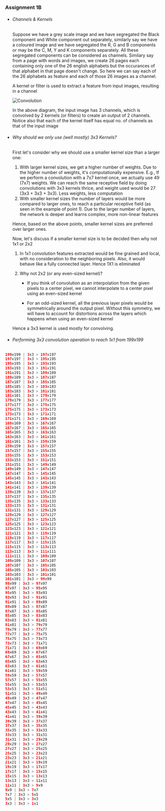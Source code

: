 ### Assignment 1B
- ###### Channels & Kernels

  Suppose we have a grey scale image and we have segregated the Black component and White component out separately, similarly say we have a coloured image and we have segregated the R, G and B components or may be the C, M, Y and K components separately. All these segregated components can be considered as channels. Similary say from a page with words and images, we create 26 pages each containing only one of the 26 english alphabets but the occurances of that alphabet in that page doesn't change. So here we can say each of the 26 alphabets as feature and each of those 26 images as a channel. 

  A kernel or filter is used to extract a feature from input images, resulting in a channel

  ![Convolution](https://indoml.files.wordpress.com/2018/03/convolution-with-multiple-filters2.png)

  In the above diagram, the input image has 3 channels, which is convolved by 2 kernels (or filters) to create an output of 2 channels. Notice also that each of the kernel itself has equal no. of channels as that of the input image

- ###### Why should we only use (well mostly) 3x3 Kernels?

  First let's consider why we should use a smaller kernel size than a larger one:

  1. With larger kernel sizes, we get a higher number of weights. Due to the higher number of weights, it's computationally expensive. E.g., If we perform a convolution with a 7x7 kernel once, we actually use 49 (7x7) weights. We can reach the same receptive field by doing convolutions with 3x3 kernels thrice, and weight used would be 27 (3x3 + 3x3 + 3x3). Less weights, less computation
  2. With smaller kernel sizes the number of layers would be more compared to larger ones, to reach a particular receptive field (as seen in the example of point 1). Due to the larger number of layers, the network is deeper and learns complex, more non-linear features

  Hence,  based on the above points, smaller kernel sizes are preferred over larger ones.

  Now, let's discuss if a smaller kernel size is to be decided then why not 1x1 or 2x2

  1. In 1x1 convolution features extracted would be fine grained and local, with no consideration to the neighboring pixels. Also, it would behave like a fully connected layer. Hence 1X1 is eliminated

  2. Why not 2x2 (or any even-sized kernel)? 

     - If you think of convolution as an interpolation from the given pixels to a center pixel, we cannot interpolate to a center pixel using an even-sized kernel

     - For an odd-sized kernel, all the previous layer pixels would be symmetrically around the output pixel. Without this symmetry, we will have to account for distortions across the layers which happens when using an even-sized kernel

  Hence a 3x3 kernel is used mostly for convolving.

- ###### Performing 3x3 convolution operation to reach 1x1 from 199x199

```java
199x199 | 3x3 > 197x197
197x197 | 3x3 > 195x195
195x195 | 3x3 > 193x193
193x193 | 3x3 > 191x191
191x191 | 3x3 > 189x189
189x189 | 3x3 > 187x187
187x187 | 3x3 > 185x185
185x185 | 3x3 > 183x183
183x183 | 3x3 > 181x181
181x181 | 3x3 > 179x179
179x179 | 3x3 > 177x177
177x177 | 3x3 > 175x175
175x175 | 3x3 > 173x173
173x173 | 3x3 > 171x171
171x171 | 3x3 > 169x169
169x169 | 3x3 > 167x167
167x167 | 3x3 > 165x165
165x165 | 3x3 > 163x163
163x163 | 3x3 > 161x161
161x161 | 3x3 > 159x159
159x159 | 3x3 > 157x157
157x157 | 3x3 > 155x155
155x155 | 3x3 > 153x153
153x153 | 3x3 > 151x151
151x151 | 3x3 > 149x149
149x149 | 3x3 > 147x147
147x147 | 3x3 > 145x145
145x145 | 3x3 > 143x143
143x143 | 3x3 > 141x141
141x141 | 3x3 > 139x139
139x139 | 3x3 > 137x137
137x137 | 3x3 > 135x135
135x135 | 3x3 > 133x133
133x133 | 3x3 > 131x131
131x131 | 3x3 > 129x129
129x129 | 3x3 > 127x127
127x127 | 3x3 > 125x125
125x125 | 3x3 > 123x123
123x123 | 3x3 > 121x121
121x121 | 3x3 > 119x119
119x119 | 3x3 > 117x117
117x117 | 3x3 > 115x115
115x115 | 3x3 > 113x113
113x113 | 3x3 > 111x111
111x111 | 3x3 > 109x109
109x109 | 3x3 > 107x107
107x107 | 3x3 > 105x105
105x105 | 3x3 > 103x103
103x103 | 3x3 > 101x101
101x101 | 3x3 > 99x99
99x99 | 3x3 > 97x97
97x97 | 3x3 > 95x95
95x95 | 3x3 > 93x93
93x93 | 3x3 > 91x91
91x91 | 3x3 > 89x89
89x89 | 3x3 > 87x87
87x87 | 3x3 > 85x85
85x85 | 3x3 > 83x83
83x83 | 3x3 > 81x81
81x81 | 3x3 > 79x79
79x79 | 3x3 > 77x77
77x77 | 3x3 > 75x75
75x75 | 3x3 > 73x73
73x73 | 3x3 > 71x71
71x71 | 3x3 > 69x69
69x69 | 3x3 > 67x67
67x67 | 3x3 > 65x65
65x65 | 3x3 > 63x63
63x63 | 3x3 > 61x61
61x61 | 3x3 > 59x59
59x59 | 3x3 > 57x57
57x57 | 3x3 > 55x55
55x55 | 3x3 > 53x53
53x53 | 3x3 > 51x51
51x51 | 3x3 > 49x49
49x49 | 3x3 > 47x47
47x47 | 3x3 > 45x45
45x45 | 3x3 > 43x43
43x43 | 3x3 > 41x41
41x41 | 3x3 > 39x39
39x39 | 3x3 > 37x37
37x37 | 3x3 > 35x35
35x35 | 3x3 > 33x33
33x33 | 3x3 > 31x31
31x31 | 3x3 > 29x29
29x29 | 3x3 > 27x27
27x27 | 3x3 > 25x25
25x25 | 3x3 > 23x23
23x23 | 3x3 > 21x21
21x21 | 3x3 > 19x19
19x19 | 3x3 > 17x17
17x17 | 3x3 > 15x15
15x15 | 3x3 > 13x13
13x13 | 3x3 > 11x11
11x11 | 3x3 > 9x9
9x9 | 3x3 > 7x7
7x7 | 3x3 > 5x5
5x5 | 3x3 > 3x3
3x3 | 3x3 > 1x1
```
